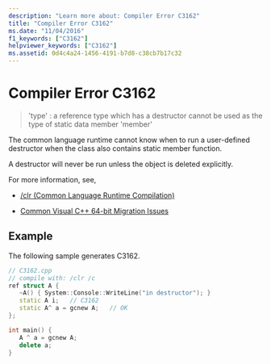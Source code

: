 ```yaml
---
description: "Learn more about: Compiler Error C3162"
title: "Compiler Error C3162"
ms.date: "11/04/2016"
f1_keywords: ["C3162"]
helpviewer_keywords: ["C3162"]
ms.assetid: 0d4c4a24-1456-4191-b7d8-c38cb7b17c32
---
```

# Compiler Error C3162

> 'type' : a reference type which has a destructor cannot be used as the type of static data member 'member'

The common language runtime cannot know when to run a user-defined destructor when the class also contains static member function.

A destructor will never be run unless the object is deleted explicitly.

For more information, see,

- [/clr (Common Language Runtime Compilation)](../../build/reference/clr-common-language-runtime-compilation.md)

- [Common Visual C++ 64-bit Migration Issues](../../build/common-visual-cpp-64-bit-migration-issues.md)

## Example

The following sample generates C3162.

```cpp
// C3162.cpp
// compile with: /clr /c
ref struct A {
   ~A() { System::Console::WriteLine("in destructor"); }
   static A i;   // C3162
   static A^ a = gcnew A;   // OK
};

int main() {
   A ^ a = gcnew A;
   delete a;
}
```
